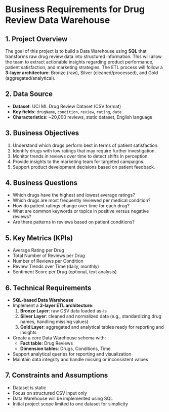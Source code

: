 # Business Requirements for Drug Review Data Warehouse

## 1. Project Overview
The goal of this project is to build a Data Warehouse using **SQL** that transforms raw drug review data into structured information. This will allow the team to extract actionable insights regarding product performance, patient satisfaction, and marketing strategies. The ETL process will follow a **3-layer architecture**: Bronze (raw), Silver (cleaned/processed), and Gold (aggregated/analytical).

## 2. Data Source
- **Dataset**: UCI ML Drug Review Dataset (CSV format)
- **Key fields**: `drugName`, `condition`, `review`, `rating`, `date`
- **Characteristics**: ~20,000 reviews, static dataset, English language

## 3. Business Objectives
1. Understand which drugs perform best in terms of patient satisfaction.
2. Identify drugs with low ratings that may require further investigation.
3. Monitor trends in reviews over time to detect shifts in perception.
4. Provide insights to the marketing team for targeted campaigns.
5. Support product development decisions based on patient feedback.

## 4. Business Questions
- Which drugs have the highest and lowest average ratings?
- Which drugs are most frequently reviewed per medical condition?
- How do patient ratings change over time for each drug?
- What are common keywords or topics in positive versus negative reviews?
- Are there patterns in reviews based on patient conditions?

## 5. Key Metrics (KPIs)
- Average Rating per Drug
- Total Number of Reviews per Drug
- Number of Reviews per Condition
- Review Trends over Time (daily, monthly)
- Sentiment Score per Drug (optional, text analysis)

## 6. Technical Requirements
- **SQL-based Data Warehouse**
- Implement a **3-layer ETL architecture**:
  1. **Bronze Layer**: raw CSV data loaded as-is
  2. **Silver Layer**: cleaned and normalized data (e.g., standardizing drug names, handling missing values)
  3. **Gold Layer**: aggregated and analytical tables ready for reporting and insights
- Create a core Data Warehouse schema with:
  - **Fact table**: Drug Reviews
  - **Dimension tables**: Drugs, Conditions, Time
- Support analytical queries for reporting and visualization
- Maintain data integrity and handle missing or inconsistent values

## 7. Constraints and Assumptions
- Dataset is static
- Focus on structured CSV input only
- Data Warehouse will be implemented using SQL 
- Initial project scope limited to one dataset for simplicity
